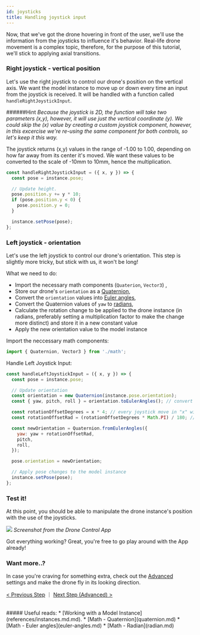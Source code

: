 ```yaml
---
id: joysticks
title: Handling joystick input
---
```


Now, that we've got the drone hovering in front of the user, we'll use the information from the joysticks to influence it's behavior. Real-life drone movement is a complex topic, therefore, for the purpose of this tutorial, we'll stick to applying axial transitions.

### Right joystick - vertical position

Let's use the right joystick to control our drone's position on the vertical axis. We want the model instance to move up or down every time an input from the joystick is received. It will be handled with a function called `handleRightJoystickInput`.

######Hint
_Because the joystick is 2D, the function will take two parameters (x,y), however, it will use just the vertical coordinate (y). We could skip the (x) value by creating a custom joystick component, however, in this excercise we're re-using the same component for both controls, so let's keep it this way._

The joystick returns (x,y) values in the range of -1.00 to 1.00, depending on how far away from its center it's moved. We want these values to be converted to the scale of -10mm to 10mm, hence the multiplication.

```js
const handleRightJoystickInput = ({ x, y }) => {
  const pose = instance.pose;

  // Update height.
  pose.position.y += y * 10;
  if (pose.position.y < 0) {
    pose.position.y = 0;
  }

  instance.setPose(pose);
};
```

### Left joystick - orientation

Let's use the left joystick to control our drone's orientation. This step is slightly more tricky, but stick with us, it won't be long!

What we need to do:

- Import the necessary math components (`Quaterion`, `Vector3`) ,
- Store our drone's `orientation` as a [Quaternion](quaternion.md),
- Convert the `orientation` values into [Euler angles](euler-angles.md),
- Convert the Quaternion values of `yaw` to [radians](radian.md),
- Calculate the rotation change to be applied to the drone instance (in radians, preferably setting a multiplication factor to make the change more distinct) and store it in a new constant value
- Apply the new orientation value to the model instance

Import the neccessary math components:

```js
import { Quaternion, Vector3 } from './math';
```

Handle Left Joystick Input:

```js
const handleLeftJoystickInput = ({ x, y }) => {
  const pose = instance.pose;

  // Update orientation
  const orientation = new Quaternion(instance.pose.orientation);
  const { yaw, pitch, roll } = orientation.toEulerAngles(); // convert the Quaterion values to Euler Angles

  const rotationOffsetDegrees = x * 4; // every joystick move in "x" will result in a change of the absolute value of 4deg
  const rotationOffsetRad = (rotationOffsetDegrees * Math.PI) / 180; // convert the Euler Angles to Radians

  const newOrientation = Quaternion.fromEulerAngles({
    yaw: yaw + rotationOffsetRad,
    pitch,
    roll,
  });

  pose.orientation = newOrientation;

  // Apply pose changes to the model instance
  instance.setPose(pose);
};
```

### Test it!

At this point, you should be able to manipulate the drone instance's position with the use of the joysticks.

![](/assets/drone-phone-step3-v02-web.jpg)
_Screenshot from the Drone Control App_

Got everything working?
Great, you're free to go play around with the App already!

### Want more..?

In case you're craving for something extra, check out the [Advanced](tutorials/arvatar/drone/advanced.md) settings and make the drone fly in its looking direction.

[< Previous Step](tutorials/tutorials--drone/tutorials--drone--03--model.md) ｜ [Next Step (Advanced) >](tutorials/tutorials--drone/tutorials--drone--05--advanced.md)

<br>
##### Useful reads:
* [Working with a Model Instance](references/instances.md.md).
* [Math - Quaternion](quaternion.md)
* [Math - Euler angles](euler-angles.md)
* [Math - Radian](radian.md)
